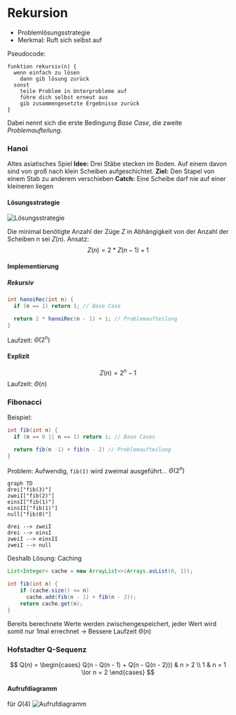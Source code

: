 # Rekursion

* Problemlösungsstrategie
* Merkmal: Ruft sich selbst auf

Pseudocode:
```
funktion rekursiv(n) {
  wenn einfach zu lösen
    dann gib lösung zurück
  sonst
    teile Problem in Unterprobleme auf
    führe dich selbst erneut aus
    gib zusammengesetzte Ergebnisse zurück
}
```
Dabei nennt sich die erste Bedingung *Base Case*,
die zweite *Problemaufteilung*.

### Hanoi
Altes asiatisches Spiel
**Idee:** Drei Stäbe stecken im Boden. Auf einem davon sind von groß nach klein Scheiben aufgeschichtet.
**Ziel:** Den Stapel von einem Stab zu anderem verschieben
**Catch:** Eine Scheibe darf nie auf einer kleineren liegen

#### Lösungsstrategie
![Lösungsstrategie](http://www.peterloos.de/pictures/wpf/TowersOfHanoiRecursiveAlgorithm.png)

Die minimal benötigte Anzahl der Züge $Z$ in Abhängigkeit von der Anzahl der Scheiben $n$ sei $Z(n)$.
Ansatz: $$ Z(n) = 2 *  Z(n - 1) + 1$$

#### Implementierung
##### Rekursiv
```java
int hanoiRec(int n) {
  if (n == 1) return 1; // Base Case

  return 2 * hanoiRec(n - 1) + 1; // Problemaufteilung
}
```
Laufzeit: $\Theta(2^n)$

#### Explizit
$$
Z(n) = 2^n - 1
$$
Laufzeit: $\Theta(n)$

### Fibonacci
Beispiel:
```java
int fib(int n) {
  if (n == 0 || n == 1) return 1; // Base Cases

  return fib(n -1) + fib(n - 2) // Problemaufteilung
}
```
Problem: Aufwendig, `fib(1)` wird zweimal ausgeführt... $\Theta(2^n)$
```mermaid
graph TD
drei["fib(3)"]
zweiI["fib(2)"]
einsI["fib(1)"]
einsII["fib(1)"]
null["fib(0)"]

drei --> zweiI
drei --> einsI
zweiI --> einsII
zweiI --> null
```

Deshalb Lösung: Caching
```java
List<Integer> cache = new ArrayList<>(Arrays.asList(0, 1));

int fib(int n) {
    if (cache.size() <= n)
      cache.add(fib(n - 1) + fib(n - 2));
    return cache.get(n);
}
```
Bereits berechnete Werte werden zwischengespeichert, jeder Wert wird somit nur 1mal errechnet
&rarr; Bessere Laufzeit $\Theta(n)$

### Hofstadter Q-Sequenz
$$
Q(n) =
\begin{cases}
Q(n - Q(n - 1) + Q(n - Q(n - 2))) & n > 2 \\
1 & n = 1 \lor n = 2
\end{cases}
$$

#### Aufrufdiagramm
für $Q(4)$
![Aufrufdiagramm](https://firebasestorage.googleapis.com/v0/b/simonknott-de.appspot.com/o/HofstadterQ%20Aufrufdiagramm.svg?alt=media&token=d086f693-3f2a-4b9a-84bd-cf75497d9293)